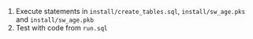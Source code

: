 1. Execute statements in `install/create_tables.sql`, `install/sw_age.pks` and `install/sw_age.pkb`
2. Test with code from `run.sql`